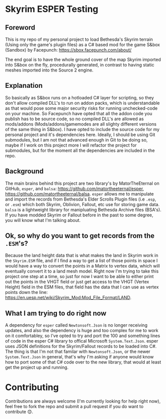 # Skyrim ESPER Testing
## Foreword
This is my repo of my personal project to load Bethesda's Skyrim terrain (Using only the game's plugin files) as a C# based mod for the game S&box (Sandbox) by Facepunch: https://sbox.facepunch.com/about/

The end goal is to have the whole ground cover of the map Skyrim imported into S&box on the fly, procedurally generated, in contrast to having static meshes imported into the Source 2 engine.

## Explanation
So basically as S&box runs on a hotloaded C# layer for scripting, so they don't allow compiled DLL's to run on addon packs, which is understandable as that would pose some major security risks for running unchecked-code on your machine. So Facepunch have opted that all the addon code you publish has to be source code, so no compiled DLL's are allowed as mods/addons (Mods/addons/gamemodes are all slighty different versions of the same thing in S&box). I have opted to include the source code for my personal project and it's dependencies here. Ideally, I should be using Git submodules, but I am not that advanced enough in Git to be doing so, maybe if I work on this project more I will refactor the project for submodules, but for the moment all the dependencies are included in the repo.

## Background
The main brains behind this project are two library's by MatorTheEternal on GitHub, `esper`, and `balsa`: https://github.com/matortheeternal/esper, https://github.com/matortheeternal/balsa. `esper` allows me to manipulate and import the records from Bethesda's Elder Scrolls Plugin files (i.e `.esp`, or `.esm`) which both Skyrim, Oblivion, Fallout, etc use for storing game data. `balsa` is a lightweight library for manipluating Bethesda Archive files (BSA's). If you have modded Skyrim or Fallout before in the past to some degree, you will know what I'm talking about.

## Ok, so why do you want to get records from the `.ESM`'s?
Because the land height data that is what makes the land in Skyrim work in the `Skyrim.ESM` file, and if I find a way to get a list of those points in space I would have a way to convert the points in a Matrix to vertex data, which will eventually convert it to a land mesh model. Right now I'm trying to take this project one step at a time, so just for now I want to be able to either print out the points in the VHGT field or just get access to the VHGT (Vertex Height) field in the ESM files, that field has the data that I can use as vertex points down the line: https://en.uesp.net/wiki/Skyrim_Mod:Mod_File_Format/LAND. 

## What I am trying to do right now

A dependency for `esper` called `Newtonsoft.Json` is no longer receiving updates, and also the dependency is huge and too complex for me to work on it comfortabley, so I've opted to try and port the 100 and something lines of code in the esper C# library to offical Microsoft `System.Text.Json`. esper uses JSON definitions for the Skyrim/Fallout records to be loaded into C#. The thing is that I'm not that familar with `Newtonsoft.Json`, or the newer `System.Text.Json` in general, that's why I'm asking if anyone would know how to port some of that C# code over to the new library, that would at least get the project up and running.

# Contributing
Contributions are always welcome (I'm currently looking for help right now), feel free to fork the repo and submit a pull request if you do want to contribute 😊.
